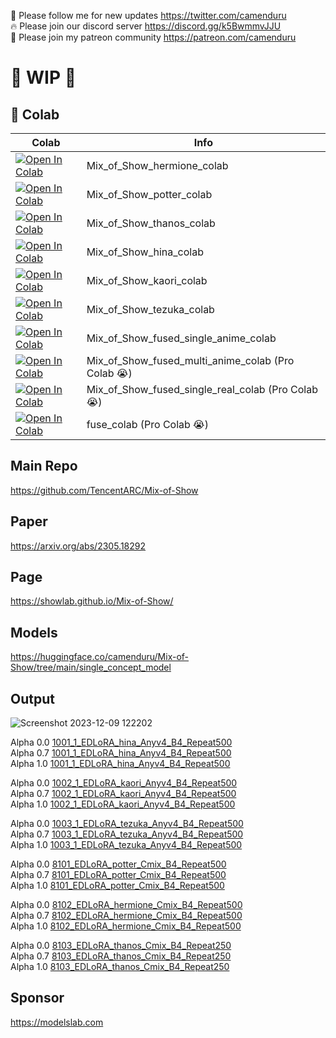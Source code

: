 🐣 Please follow me for new updates https://twitter.com/camenduru <br />
🔥 Please join our discord server https://discord.gg/k5BwmmvJJU <br />
🥳 Please join my patreon community https://patreon.com/camenduru <br />

# 🚦 WIP 🚦

## 🦒 Colab

| Colab | Info
| --- | --- |
[![Open In Colab](https://colab.research.google.com/assets/colab-badge.svg)](https://colab.research.google.com/github/camenduru/Mix-of-Show-colab/blob/main/Mix_of_Show_hermione_colab.ipynb) | Mix_of_Show_hermione_colab
[![Open In Colab](https://colab.research.google.com/assets/colab-badge.svg)](https://colab.research.google.com/github/camenduru/Mix-of-Show-colab/blob/main/Mix_of_Show_potter_colab.ipynb) | Mix_of_Show_potter_colab
[![Open In Colab](https://colab.research.google.com/assets/colab-badge.svg)](https://colab.research.google.com/github/camenduru/Mix-of-Show-colab/blob/main/Mix_of_Show_thanos_colab.ipynb) | Mix_of_Show_thanos_colab
[![Open In Colab](https://colab.research.google.com/assets/colab-badge.svg)](https://colab.research.google.com/github/camenduru/Mix-of-Show-colab/blob/main/Mix_of_Show_hina_colab.ipynb) | Mix_of_Show_hina_colab
[![Open In Colab](https://colab.research.google.com/assets/colab-badge.svg)](https://colab.research.google.com/github/camenduru/Mix-of-Show-colab/blob/main/Mix_of_Show_kaori_colab.ipynb) | Mix_of_Show_kaori_colab
[![Open In Colab](https://colab.research.google.com/assets/colab-badge.svg)](https://colab.research.google.com/github/camenduru/Mix-of-Show-colab/blob/main/Mix_of_Show_tezuka_colab.ipynb) | Mix_of_Show_tezuka_colab
[![Open In Colab](https://colab.research.google.com/assets/colab-badge.svg)](https://colab.research.google.com/github/camenduru/Mix-of-Show-colab/blob/main/Mix_of_Show_fused_single_anime_colab.ipynb) | Mix_of_Show_fused_single_anime_colab
[![Open In Colab](https://colab.research.google.com/assets/colab-badge.svg)](https://colab.research.google.com/github/camenduru/Mix-of-Show-colab/blob/main/Mix_of_Show_fused_multi_anime_colab.ipynb) | Mix_of_Show_fused_multi_anime_colab (Pro Colab 😭)
[![Open In Colab](https://colab.research.google.com/assets/colab-badge.svg)](https://colab.research.google.com/github/camenduru/Mix-of-Show-colab/blob/main/Mix_of_Show_fused_single_real_colab.ipynb) | Mix_of_Show_fused_single_real_colab (Pro Colab 😭)
[![Open In Colab](https://colab.research.google.com/assets/colab-badge.svg)](https://colab.research.google.com/github/camenduru/Mix-of-Show-colab/blob/main/fuse_colab.ipynb) | fuse_colab (Pro Colab 😭)

## Main Repo
https://github.com/TencentARC/Mix-of-Show

## Paper
https://arxiv.org/abs/2305.18292

## Page
https://showlab.github.io/Mix-of-Show/

## Models
https://huggingface.co/camenduru/Mix-of-Show/tree/main/single_concept_model

## Output
![Screenshot 2023-12-09 122202](https://github.com/camenduru/Mix-of-Show-colab/assets/54370274/b7a94fde-3aae-4444-acb5-c1d6ae0eb0ae) <br />

Alpha 0.0 [1001_1_EDLoRA_hina_Anyv4_B4_Repeat500](https://huggingface.co/camenduru/Mix-of-Show/blob/main/single_concept_model/1001_1_EDLoRA_hina_Anyv4_B4_Repeat500/visualization/PromptDataset/G_7.5_S_50---Iters-latest_Alpha-0.jpg) <br />
Alpha 0.7 [1001_1_EDLoRA_hina_Anyv4_B4_Repeat500](https://huggingface.co/camenduru/Mix-of-Show/blob/main/single_concept_model/1001_1_EDLoRA_hina_Anyv4_B4_Repeat500/visualization/PromptDataset/G_7.5_S_50---Iters-latest_Alpha-0.7.jpg) <br />
Alpha 1.0 [1001_1_EDLoRA_hina_Anyv4_B4_Repeat500](https://huggingface.co/camenduru/Mix-of-Show/blob/main/single_concept_model/1001_1_EDLoRA_hina_Anyv4_B4_Repeat500/visualization/PromptDataset/G_7.5_S_50---Iters-latest_Alpha-1.0.jpg) <br />

Alpha 0.0 [1002_1_EDLoRA_kaori_Anyv4_B4_Repeat500](https://huggingface.co/camenduru/Mix-of-Show/blob/main/single_concept_model/1002_1_EDLoRA_kaori_Anyv4_B4_Repeat500/visualization/PromptDataset/G_7.5_S_50---Iters-latest_Alpha-0.jpg) <br />
Alpha 0.7 [1002_1_EDLoRA_kaori_Anyv4_B4_Repeat500](https://huggingface.co/camenduru/Mix-of-Show/blob/main/single_concept_model/1002_1_EDLoRA_kaori_Anyv4_B4_Repeat500/visualization/PromptDataset/G_7.5_S_50---Iters-latest_Alpha-0.7.jpg) <br />
Alpha 1.0 [1002_1_EDLoRA_kaori_Anyv4_B4_Repeat500](https://huggingface.co/camenduru/Mix-of-Show/blob/main/single_concept_model/1002_1_EDLoRA_kaori_Anyv4_B4_Repeat500/visualization/PromptDataset/G_7.5_S_50---Iters-latest_Alpha-1.0.jpg) <br />

Alpha 0.0 [1003_1_EDLoRA_tezuka_Anyv4_B4_Repeat500](https://huggingface.co/camenduru/Mix-of-Show/blob/main/single_concept_model/1003_1_EDLoRA_tezuka_Anyv4_B4_Repeat500/visualization/PromptDataset/G_7.5_S_50---Iters-latest_Alpha-0.jpg) <br />
Alpha 0.7 [1003_1_EDLoRA_tezuka_Anyv4_B4_Repeat500](https://huggingface.co/camenduru/Mix-of-Show/blob/main/single_concept_model/1003_1_EDLoRA_tezuka_Anyv4_B4_Repeat500/visualization/PromptDataset/G_7.5_S_50---Iters-latest_Alpha-0.7.jpg) <br />
Alpha 1.0 [1003_1_EDLoRA_tezuka_Anyv4_B4_Repeat500](https://huggingface.co/camenduru/Mix-of-Show/blob/main/single_concept_model/1003_1_EDLoRA_tezuka_Anyv4_B4_Repeat500/visualization/PromptDataset/G_7.5_S_50---Iters-latest_Alpha-1.0.jpg) <br />

Alpha 0.0 [8101_EDLoRA_potter_Cmix_B4_Repeat500](https://huggingface.co/camenduru/Mix-of-Show/blob/main/single_concept_model/8101_EDLoRA_potter_Cmix_B4_Repeat500/visualization/PromptDataset/G_7.5_S_50---Iters-latest_Alpha-0.jpg) <br />
Alpha 0.7 [8101_EDLoRA_potter_Cmix_B4_Repeat500](https://huggingface.co/camenduru/Mix-of-Show/blob/main/single_concept_model/8101_EDLoRA_potter_Cmix_B4_Repeat500/visualization/PromptDataset/G_7.5_S_50---Iters-latest_Alpha-0.7.jpg) <br />
Alpha 1.0 [8101_EDLoRA_potter_Cmix_B4_Repeat500](https://huggingface.co/camenduru/Mix-of-Show/blob/main/single_concept_model/8101_EDLoRA_potter_Cmix_B4_Repeat500/visualization/PromptDataset/G_7.5_S_50---Iters-latest_Alpha-1.0.jpg) <br />

Alpha 0.0 [8102_EDLoRA_hermione_Cmix_B4_Repeat500](https://huggingface.co/camenduru/Mix-of-Show/blob/main/single_concept_model/8102_EDLoRA_hermione_Cmix_B4_Repeat500/visualization/PromptDataset/G_7.5_S_50---Iters-latest_Alpha-0.jpg) <br />
Alpha 0.7 [8102_EDLoRA_hermione_Cmix_B4_Repeat500](https://huggingface.co/camenduru/Mix-of-Show/blob/main/single_concept_model/8102_EDLoRA_hermione_Cmix_B4_Repeat500/visualization/PromptDataset/G_7.5_S_50---Iters-latest_Alpha-0.7.jpg) <br />
Alpha 1.0 [8102_EDLoRA_hermione_Cmix_B4_Repeat500](https://huggingface.co/camenduru/Mix-of-Show/blob/main/single_concept_model/8102_EDLoRA_hermione_Cmix_B4_Repeat500/visualization/PromptDataset/G_7.5_S_50---Iters-latest_Alpha-1.0.jpg) <br />

Alpha 0.0 [8103_EDLoRA_thanos_Cmix_B4_Repeat250](https://huggingface.co/camenduru/Mix-of-Show/blob/main/single_concept_model/8103_EDLoRA_thanos_Cmix_B4_Repeat250/visualization/PromptDataset/G_7.5_S_50---Iters-latest_Alpha-0.jpg) <br />
Alpha 0.7 [8103_EDLoRA_thanos_Cmix_B4_Repeat250](https://huggingface.co/camenduru/Mix-of-Show/blob/main/single_concept_model/8103_EDLoRA_thanos_Cmix_B4_Repeat250/visualization/PromptDataset/G_7.5_S_50---Iters-latest_Alpha-0.7.jpg) <br />
Alpha 1.0 [8103_EDLoRA_thanos_Cmix_B4_Repeat250](https://huggingface.co/camenduru/Mix-of-Show/blob/main/single_concept_model/8103_EDLoRA_thanos_Cmix_B4_Repeat250/visualization/PromptDataset/G_7.5_S_50---Iters-latest_Alpha-1.0.jpg) <br />

## Sponsor
https://modelslab.com
